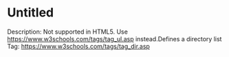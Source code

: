 # Untitled

Description: Not supported in HTML5. Use https://www.w3schools.com/tags/tag_ul.asp instead.Defines a directory list
Tag: https://www.w3schools.com/tags/tag_dir.asp